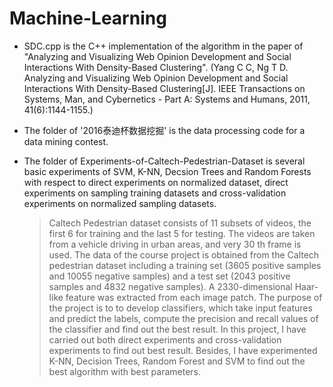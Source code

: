 # Machine-Learning
* SDC.cpp is the C++ implementation of the algorithm in the paper of "Analyzing and Visualizing Web Opinion Development and Social Interactions With Density-Based Clustering". (Yang C C, Ng T D. Analyzing and Visualizing Web Opinion Development and Social Interactions With Density-Based Clustering[J]. IEEE Transactions on Systems, Man, and Cybernetics - Part A: Systems and Humans, 2011, 41(6):1144-1155.)

* The folder of '2016泰迪杯数据挖掘' is the data processing code for a data mining contest.

* The folder of Experiments-of-Caltech-Pedestrian-Dataset is several basic experiments of SVM, K-NN, Decsion Trees and Random Forests with respect to direct experiments on normalized dataset,  direct experiments on sampling training datasets and cross-validation experiments on normalized sampling datasets.

  > Caltech Pedestrian dataset consists of 11 subsets of videos, the first 6 for training and the last 5 for testing. The videos are taken from a vehicle driving in urban areas, and
  > very 30 th frame is used. The data of the course project is obtained from the Caltech
  > pedestrian dataset including a training set (3605 positive samples and 10055
  > negative samples) and a test set (2043 positive samples and 4832 negative
  > samples). A 2330-dimensional Haar-like feature was extracted from each image
  > patch. The purpose of the project is to to develop classifiers, which take
  > input features and predict the labels, compute the precision and recall values
  > of the classifier and find out the best result. In this project, I have carried
  > out both direct experiments and cross-validation experiments to find out best
  > result. Besides, I have experimented K-NN, Decision Trees, Random Forest and
  > SVM to find out the best algorithm with best parameters.